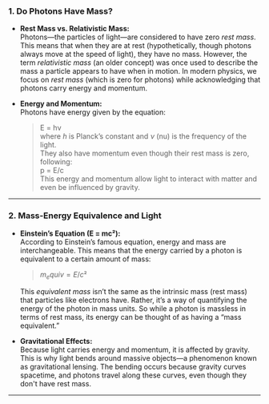 
### 1. Do Photons Have Mass?

- **Rest Mass vs. Relativistic Mass:**  
  Photons—the particles of light—are considered to have zero *rest mass*. This means that when they are at rest (hypothetically, though photons always move at the speed of light), they have no mass. However, the term *relativistic mass* (an older concept) was once used to describe the mass a particle appears to have when in motion. In modern physics, we focus on *rest mass* (which is zero for photons) while acknowledging that photons carry energy and momentum.

- **Energy and Momentum:**  
  Photons have energy given by the equation:  
  > E = hν  
  where *h* is Planck’s constant and *ν* (nu) is the frequency of the light.  
  They also have momentum even though their rest mass is zero, following:  
  > p = E/c  
  This energy and momentum allow light to interact with matter and even be influenced by gravity.

---

### 2. Mass-Energy Equivalence and Light

- **Einstein’s Equation (E = mc²):**  
  According to Einstein’s famous equation, energy and mass are interchangeable. This means that the energy carried by a photon is equivalent to a certain amount of mass:
  
  > $m_equiv = E/c²$  
 
  This *equivalent mass* isn’t the same as the intrinsic mass (rest mass) that particles like electrons have. Rather, it’s a way of quantifying the energy of the photon in mass units. So while a photon is massless in terms of rest mass, its energy can be thought of as having a “mass equivalent.”

- **Gravitational Effects:**  
  Because light carries energy and momentum, it is affected by gravity. This is why light bends around massive objects—a phenomenon known as gravitational lensing. The bending occurs because gravity curves spacetime, and photons travel along these curves, even though they don't have rest mass.

---

